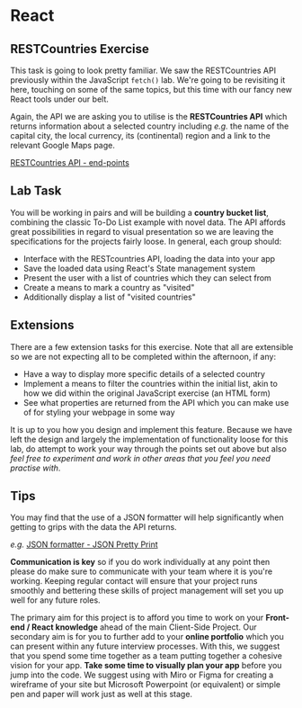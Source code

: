 # React 

## RESTCountries Exercise

This task is going to look pretty familiar. We saw the RESTCountries API previously within the JavaScript `fetch()` lab. We're going to be revisiting it here, touching on some of the same topics, but this time with our fancy new React tools under our belt. 

Again, the API we are asking you to utilise is the **RESTCountries API** which returns information about a selected country including *e.g.* the name of the capital city, the local currency, its (continental) region and a link to the relevant Google Maps page.

[RESTCountries API - end-points](https://restcountries.com/#api-endpoints-v3)

## Lab Task

You will be working in pairs and will be building a **country bucket list**, combining the classic To-Do List example with novel data. The API affords great possibilities in regard to visual presentation so we are leaving the specifications for the projects fairly loose. In general, each group should:

- Interface with the RESTcountries API, loading the data into your app
- Save the loaded data using React's State management system
- Present the user with a list of countries which they can select from
- Create a means to mark a country as "visited"
- Additionally display a list of "visited countries"

## Extensions

There are a few extension tasks for this exercise. Note that all are extensible so we are not expecting all to be completed within the afternoon, if any:

- Have a way to display more specific details of a selected country
- Implement a means to filter the countries within the initial list, akin to how we did within the original JavaScript exercise (an HTML form)
- See what properties are returned from the API which you can make use of for styling your webpage in some way

It is up to you how you design and implement this feature. Because we have left the design and largely the implementation of functionality loose for this lab, do attempt to work your way through the points set out above but also *feel free to experiment and work in other areas that you feel you need practise with*. 

## Tips

You may find that the use of a JSON formatter will help significantly when getting to grips with the data the API returns.

*e.g.* [JSON formatter - JSON Pretty Print](https://jsonformatter.org/json-pretty-print)

**Communication is key** so if you do work individually at any point then please do make sure to communicate with your team where it is you're working. Keeping regular contact will ensure that your project runs smoothly and bettering these skills of project management will set you up well for any future roles.

The primary aim for this project is to afford you time to work on your **Front-end / React knowledge** ahead of the main Client-Side Project. Our secondary aim is for you to further add to your **online portfolio** which you can present within any future interview processes. With this, we suggest that you spend some time together as a team putting together a cohesive vision for your app. **Take some time to visually plan your app** before you jump into the code. We suggest using with Miro or Figma for creating a wireframe of your site but Microsoft Powerpoint (or equivalent) or simple pen and paper will work just as well at this stage.